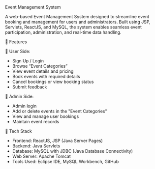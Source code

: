 Event Management System

A web-based Event Management System designed to streamline event booking and management for users and administrators. Built using JSP, Servlets, ReactJS, and MySQL, the system enables seamless event participation, administration, and real-time data handling.

🚀 Features

👥 User Side:
- Sign Up / Login
- Browse “Event Categories”
- View event details and pricing
- Book events with required details
- Cancel bookings or view booking status
- Submit feedback

🔐 Admin Side:
- Admin login
- Add or delete events in the "Event Categories"
- View and manage user bookings
- Maintain event records

🧰 Tech Stack

- Frontend: ReactJS, JSP (Java Server Pages)
- Backend: Java Servlets
- Database: MySQL with JDBC (Java Database Connectivity)
- Web Server: Apache Tomcat
- Tools Used: Eclipse IDE, MySQL Workbench, GitHub
